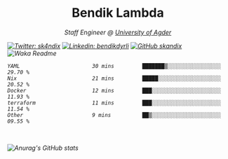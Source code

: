 <h1 align="center"> Bendik Lambda </h1>
<p align="center"><em>Staff Engineer @ <a href="http://www.uia.no">University of Agder</a></p>



[![Twitter: sk4ndix](https://img.shields.io/twitter/follow/sk4ndix?style=social)](https://twitter.com/sk4ndix)
[![Linkedin: bendikdyrli](https://img.shields.io/badge/-bendikdyrli-blue?style=flat-square&logo=Linkedin&logoColor=white&link=https://www.linkedin.com/in/bendikdyrli/)](https://www.linkedin.com/in/bendikdyrli/)
[![GitHub skandix](https://img.shields.io/github/followers/skandix?label=follow&style=social)](https://github.com/skandix)
![Waka Readme](https://github.com/skandix/skandix/workflows/Waka%20Readme/badge.svg)


<!--START_SECTION:waka-->

```text
YAML                       30 mins         ███████▒░░░░░░░░░░░░░░░░░   29.70 %
Nix                        21 mins         █████░░░░░░░░░░░░░░░░░░░░   20.52 %
Docker                     12 mins         ███░░░░░░░░░░░░░░░░░░░░░░   11.93 %
terraform                  11 mins         ███░░░░░░░░░░░░░░░░░░░░░░   11.54 %
Other                      9 mins          ██▒░░░░░░░░░░░░░░░░░░░░░░   09.55 %
```

<!--END_SECTION:waka-->

  <br>
  
![Anurag's GitHub stats](https://github-readme-stats.vercel.app/api?username=skandix&show_icons=true&theme=tokyonight)


